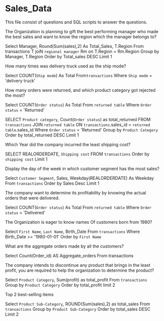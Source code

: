 # Sales_Data
 
 This file consist of questions and SQL scripts to answer the questions.
 
The Organization is planning to gift the best performing manager who made the best sales and want to know the region which the manager belongs to?

Select Manager, Round(Sum(sales),2) As Total_Sales, T.Region
From transactions T
joiN `regional manager` Rm
on T.Region = Rm.Region
Group by Manager, T.Region
Order by Total_sales DESC
Limit 1

How many times was delivery truck used as the ship mode?

Select COUNT(`Ship mode`) As Total 
From`transactions`
Where `Ship mode` = 'delivery truck'

How many orders were returned, and which product category got rejected the most?

Select COUNT(`Order status`) As Total 
From `returned table`
Where `Order status` = 'Returned'

SELECT `Product category`, Count(`Order status`) as total_returned
FROM `transactions` 
JOIN `returned table`
ON `transactions`.sales_id = `returned table`.sales_id
Where `Order status` = 'Returned'
Group by `Product Category`
Order by total_returned DESC
Limit 1

Which Year did the company incurred the least shipping cost?

SELECT REALORDERDATE, `Shipping cost`
 FROM `transactions`
 Order by `shipping cost`
 Limit 1
 
 Display the day of the week in which customer segment has the most sales?
 
 Select `Customer Segment`, Sales, Weekday(REALORDERDATE) As Weekday
 From `transactions`
 Order by Sales Desc
 Limit 1

The company want to determine its profitability by knowing the actual orders that were delivered.

Select COUNT(`Order status`) As Total 
From `returned table`
Where `Order status` = 'Delivered'

The Organization is eager to know names Of customers born from 1980?

Select `First Name`, `Last Name`, Birth_Date
From `transactions`
Where Birth_Date >= '1980-01-01'
Order by `First Name`

What are the aggregate orders made by all the customers?

Select Count(Order_id) AS Aggregate_orders
From transactions

The company intends to discontinue any product that brings in the least profit, you are required to help the organization to determine the product?

Select `Product Category`, Sum(profit) as total_profit
From `transactions`
Group by `Product Category`
Order by total_profit
limit 2

Top 2 best-selling items

Select `Product Sub-Category`, ROUND(Sum(sales),2) as total_sales
From `transactions`
Group by `Product Sub-Category`
Order by total_sales DESC
Limit 2

